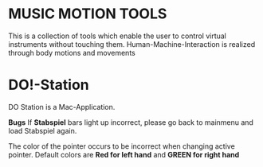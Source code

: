 # MUSIC MOTION TOOLS

This is a collection of tools which enable the user to control virtual instruments without touching them.
Human-Machine-Interaction is realized through body motions and movements

# DO!-Station 
DO Station is a Mac-Application.

**Bugs**
If **Stabspiel** bars light up incorrect, please go back to mainmenu and load Stabspiel again.

The color of the pointer occurs to be incorrect when changing active pointer.
Default colors are **Red for left hand** and **GREEN for right hand**



